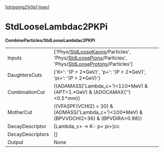 [[stripping21r0p1 lines]](./stripping21r0p1-index)

# StdLooseLambdac2PKPi

**CombineParticles/StdLooseLambdac2PKPi**

|                  |                                                                                                                                                                                                                                                                 |
|------------------|-----------------------------------------------------------------------------------------------------------------------------------------------------------------------------------------------------------------------------------------------------------------|
| Inputs           | ['Phys/[StdLooseKaons](./stripping21r0p1-commonparticles-stdloosekaons)/Particles', 'Phys/[StdLoosePions](./stripping21r0p1-commonparticles-stdloosepions)/Particles', 'Phys/[StdLooseProtons](./stripping21r0p1-commonparticles-stdlooseprotons)/Particles'] |
| DaughtersCuts    | {'K+': '(P \> 2\*GeV)', 'p+': '(P \> 2\*GeV)', 'pi+': '(P \> 2\*GeV)'}                                                                                                                                                                                          |
| CombinationCut   | ((ADAMASS('Lambda_c+')\<110\*MeV) & (APT\>1.\*GeV) & (ADOCAMAX('')\<0.5\*mm))                                                                                                                                                                                   |
| MotherCut        | ((VFASPF(VCHI2) \< 30) & (ADMASS('Lambda_c+')\<100\*MeV) & (BPVVDCHI2\>36) & (BPVDIRA\>0.98))                                                                                                                                                                   |
| DecayDescriptor  | [Lambda_c+ -\> K- p+ pi+]cc                                                                                                                                                                                                                                   |
| DecayDescriptors | []                                                                                                                                                                                                                                                            |
| Output           | None                                                                                                                                                                                                                                                            |
